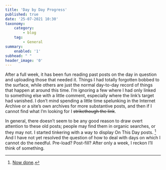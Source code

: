 ```yaml
---
title: 'Day by Day Progress'
published: true
date: '25-07-2021 10:30'
taxonomy:
    category:
        - blog
    tag:
        - General
summary:
    enabled: '1'
subhead: " "
header_image: '0'
---
```


After a full week, it has been fun reading past posts on the day in question and uploading those that needed it. Things I had totally forgotten bobbed to the surface, while others are just the normal day-to-day record of things that happen at around this time. I’m ignoring a few where I had only linked to something else with a little comment, especially where the link’s target had vanished. I don’t mind spending a little time spelunking in the Internet Archive or a site’s own archives for more substantive posts, and then if I cannot find what I’m looking for I ~~strikethough the link~~.

In general, there doesn’t seem to be any good reason to draw overt attention to these old posts; people may find them in organic searches, or they may not. I started tinkering with a way to display On This Day posts. [^1] And I have not yet resolved the question of how to deal with days on which I cannot do the needful. Pre-load? Post-fill? After only a week, I reckon I’ll think of something.

[^1]: [Now done](https://jeremycherfas.net/blog/displaying-on-this-day).
